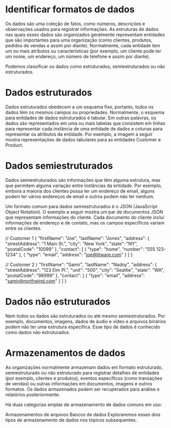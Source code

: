 # Identificar formatos de dados

Os dados são uma coleção de fatos, como números, descrições e observações usados para registrar informações. As estruturas de dados nas quais esses dados são organizados geralmente representam entidades que são importantes para uma organização (como clientes, produtos, pedidos de vendas e assim por diante). Normalmente, cada entidade tem um ou mais atributos ou características (por exemplo, um cliente pode ter um nome, um endereço, um número de telefone e assim por diante).

Podemos classificar os dados como estruturados, semiestruturados ou não estruturados.

# Dados estruturados

Dados estruturados obedecem a um esquema fixo, portanto, todos os dados têm os mesmos campos ou propriedades. Normalmente, o esquema para entidades de dados estruturados é tabular. Em outras palavras, os dados são representados em uma ou mais tabelas que consistem em linhas para representar cada instância de uma entidade de dados e colunas para representar os atributos da entidade. Por exemplo, a imagem a seguir mostra representações de dados tabulares para as entidades Customer e Product.



# Dados semiestruturados
Dados semiestruturados são informações que têm alguma estrutura, mas que permitem alguma variação entre instâncias da entidade. Por exemplo, embora a maioria dos clientes possa ter um endereço de email, alguns podem ter vários endereços de email e outros podem não ter nenhum.

Um formato comum para dados semiestruturados é o JSON (JavaScript Object Notation). O exemplo a seguir mostra um par de documentos JSON que representam informações do cliente. Cada documento do cliente inclui informações de endereço e de contato, mas os campos específicos variam entre os clientes.

// Customer 1
{
  "firstName": "Joe",
  "lastName": "Jones",
  "address":
  {
    "streetAddress": "1 Main St.",
    "city": "New York",
    "state": "NY",
    "postalCode": "10099"
  },
  "contact":
  [
    {
      "type": "home",
      "number": "555 123-1234"
    },
    {
      "type": "email",
      "address": "joe@litware.com"
    }
  ]
}

// Customer 2
{
  "firstName": "Samir",
  "lastName": "Nadoy",
  "address":
  {
    "streetAddress": "123 Elm Pl.",
    "unit": "500",
    "city": "Seattle",
    "state": "WA",
    "postalCode": "98999"
  },
  "contact":
  [
    {
      "type": "email",
      "address": "samir@northwind.com"
    }
  ]
}

# Dados não estruturados
Nem todos os dados são estruturados ou até mesmo semiestruturados. Por exemplo, documentos, imagens, dados de áudio e vídeo e arquivos binários podem não ter uma estrutura específica. Esse tipo de dados é conhecido como dados não estruturados.

# Armazenamentos de dados

As organizações normalmente armazenam dados em formato estruturado, semiestruturado ou não estruturado para registrar detalhes de entidades (por exemplo, clientes e produtos), eventos específicos (como transações de vendas) ou outras informações em documentos, imagens e outros formatos. Os dados armazenados podem ser recuperados para análise e relatórios posteriormente.

Há duas categorias amplas de armazenamento de dados comuns em uso:

Armazenamentos de arquivos
Bancos de dados
Exploraremos esses dois tipos de armazenamento de dados nos tópicos subsequentes.
